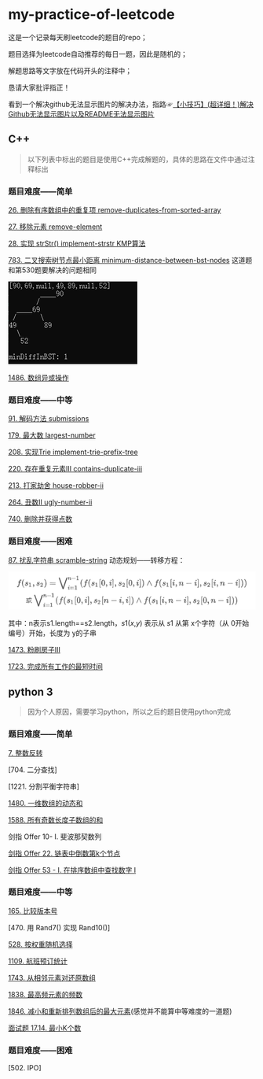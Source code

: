 # my-practice-of-leetcode

这是一个记录每天刷leetcode的题目的repo；

题目选择为leetcode自动推荐的每日一题，因此是随机的；

解题思路等文字放在代码开头的注释中；

恳请大家批评指正！

看到一个解决github无法显示图片的解决办法，指路☞[【小技巧】(超详细！)解决Github无法显示图片以及README无法显示图片](https://blog.csdn.net/qq_41709370/article/details/106282229)

## C++

> 以下列表中标出的题目是使用C++完成解题的，具体的思路在文件中通过注释标出

### 题目难度——简单

[26. 删除有序数组中的重复项 remove-duplicates-from-sorted-array](https://github.com/honeysuckcle/my-practice-of-leetcode/blob/main/easy/26%20remove-duplicates-from-sorted-array.cpp)

[27. 移除元素 remove-element](https://github.com/honeysuckcle/my-practice-of-leetcode/blob/main/easy/27%20remove-element.cpp)

[28. 实现 strStr() implement-strstr KMP算法](https://github.com/honeysuckcle/my-practice-of-leetcode/blob/main/easy/28实现strStr.cpp)

[783. 二叉搜索树节点最小距离 minimum-distance-between-bst-nodes](https://github.com/honeysuckcle/my-practice-of-leetcode/blob/main/easy/783%20%E4%BA%8C%E5%8F%89%E6%90%9C%E7%B4%A2%E6%A0%91%E8%8A%82%E7%82%B9%E6%9C%80%E5%B0%8F%E8%B7%9D%E7%A6%BB%20AC.cpp)
这道题和第530题要解决的问题相同

![783 运行截图 /pic/783.jpg](pic/783.jpg)

[1486. 数组异或操作](https://github.com/honeysuckcle/my-practice-of-leetcode/blob/main/easy/1486xor-operation-in-an-array.cpp)


### 题目难度——中等

[91. 解码方法 submissions](https://github.com/honeysuckcle/my-practice-of-leetcode/blob/main/medium/91submissions.cpp)

[179. 最大数 largest-number](https://github.com/honeysuckcle/my-practice-of-leetcode/blob/main/medium/179%20%E6%9C%80%E5%A4%A7%E6%95%B0%20AC.cpp)

[208. 实现Trie implement-trie-prefix-tree](https://github.com/honeysuckcle/my-practice-of-leetcode/blob/main/medium/208%20%E5%AE%9E%E7%8E%B0Trie%20AC.cpp)

[220. 存在重复元素Ⅲ contains-duplicate-iii](https://github.com/honeysuckcle/my-practice-of-leetcode/blob/main/medium/220%20contains-duplicate-iii.cpp)

[213. 打家劫舍 house-robber-ii](https://github.com/honeysuckcle/my-practice-of-leetcode/blob/main/medium/213%20%E6%89%93%E5%AE%B6%E5%8A%AB%E8%88%8D%E2%85%A1%20AC%200ms.cpp)

[264. 丑数Ⅱ ugly-number-ii](https://github.com/honeysuckcle/my-practice-of-leetcode/blob/main/medium/264%20%E4%B8%91%E6%95%B02%20AC.cpp)

[740. 删除并获得点数](https://github.com/honeysuckcle/my-practice-of-leetcode/blob/main/medium/740delete-and-earn.cpp)

### 题目难度——困难

[87. 扰乱字符串 scramble-string](https://github.com/honeysuckcle/my-practice-of-leetcode/blob/main/hard/87%20scramble-string.cpp)
动态规划——转移方程：

![转移方程 /pic/87.png](./pic/87.png)

其中：n表示s1.length==s2.length，*s*1(*x*,*y*) 表示从 *s*1 从第 x个字符（从 0开始编号）开始，长度为 y的子串

[1473. 粉刷房子Ⅲ](https://github.com/honeysuckcle/my-practice-of-leetcode/blob/main/hard/1473-iteration-AC.cpp)

[1723. 完成所有工作的最短时间](https://github.com/honeysuckcle/my-practice-of-leetcode/blob/main/hard/1723find-minimum-time-to-finish-all-jobs.cpp)

## python 3

> 因为个人原因，需要学习python，所以之后的题目使用python完成

### 题目难度——简单
[7. 整数反转](https://github.com/honeysuckcle/my-practice-of-leetcode/blob/main/easy/7.reverse-integer.py)

[704. 二分查找]

[1221. 分割平衡字符串]

[1480. 一维数组的动态和](https://github.com/honeysuckcle/my-practice-of-leetcode/blob/main/easy/1480running-sum-of-1d-array.py)

[1588. 所有奇数长度子数组的和](https://github.com/honeysuckcle/my-practice-of-leetcode/blob/main/easy/1588sum-of-all-odd-length-subarrays.py)

剑指 Offer 10- I. 斐波那契数列

[剑指 Offer 22. 链表中倒数第k个节点](https://github.com/honeysuckcle/my-practice-of-leetcode/blob/main/easy/%E5%89%91%E6%8C%87%20Offer%2022.%20%E9%93%BE%E8%A1%A8%E4%B8%AD%E5%80%92%E6%95%B0%E7%AC%ACk%E4%B8%AA%E8%8A%82%E7%82%B9.py)

[剑指 Offer 53 - I. 在排序数组中查找数字 I](https://github.com/honeysuckcle/my-practice-of-leetcode/blob/main/easy/offer53-zai-pai-xu-shu-zu-zhong-cha-zhao-shu-zi-lcof.py)

### 题目难度——中等
[165. 比较版本号](https://github.com/honeysuckcle/my-practice-of-leetcode/blob/main/medium/165%20compare-version-numbers.py)

[470. 用 Rand7() 实现 Rand10()]

[528. 按权重随机选择](https://github.com/honeysuckcle/my-practice-of-leetcode/blob/main/medium/528random-pick-with-weight.py)

[1109. 航班预订统计](https://github.com/honeysuckcle/my-practice-of-leetcode/blob/main/medium/1109corporate-flight-bookings.py)

[1743. 从相邻元素对还原数组](https://github.com/honeysuckcle/my-practice-of-leetcode/blob/main/medium/1743.restore-the-array-from-adjacent-pairs/AC.py)

[1838. 最高频元素的频数](https://github.com/honeysuckcle/my-practice-of-leetcode/blob/main/medium/1838%20frequency-of-the-most-frequent-element.py)

[1846. 减小和重新排列数组后的最大元素](https://leetcode-cn.com/problems/maximum-element-after-decreasing-and-rearranging/)(感觉并不能算中等难度的一道题)

[面试题 17.14. 最小K个数](https://github.com/honeysuckcle/my-practice-of-leetcode/blob/main/medium/%E9%9D%A2%E8%AF%95%E9%A2%98%2017.14.%20%E6%9C%80%E5%B0%8FK%E4%B8%AA%E6%95%B0.py)

### 题目难度——困难

[502. IPO]